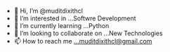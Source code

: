 - 👋 Hi, I’m @muditdixithcl
- 👀 I’m interested in ...Softwre Development
- 🌱 I’m currently learning ...Python
- 💞️ I’m looking to collaborate on ...New Technologies
- 📫 How to reach me ...muditdixithcl@gmail.com


<!---
muditdixithcl/muditdixithcl is a ✨ special ✨ repository because its `README.md` (this file) appears on your GitHub profile.
You can click the Preview link to take a look at your changes.
--->

